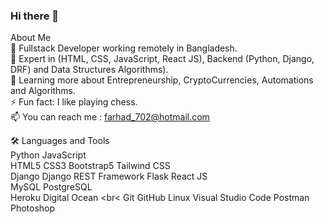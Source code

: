 ### Hi there 👋
About Me <br>
🤔   Fullstack Developer working remotely in Bangladesh. <br>
💼   Expert in (HTML, CSS, JavaScript, React JS), Backend (Python, Django, DRF) and Data Structures Algorithms). <br>
🌱   Learning more about Entrepreneurship, CryptoCurrencies, Automations and Algorithms. <br>
⚡️   Fun fact: I like playing chess. <br>
📫   You can reach me : farhad_702@hotmail.com <br>

🛠  Languages and Tools <br>
Python JavaScript <br>
HTML5 CSS3 Bootstrap5 Tailwind CSS <br>
Django Django REST Framework Flask React JS <br>
MySQL PostgreSQL <br>
Heroku Digital Ocean <br<
Git GitHub Linux Visual Studio Code Postman Photoshop <br>
